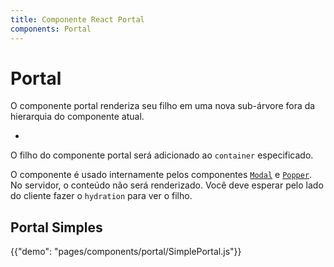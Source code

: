 ```yaml
---
title: Componente React Portal
components: Portal
---
```


# Portal

<p class="description">O componente portal renderiza seu filho em uma nova sub-árvore fora da hierarquia do componente atual.</p>

- 

O filho do componente portal será adicionado ao `container` especificado.

O componente é usado internamente pelos componentes [`Modal`](/components/modal/) e [`Popper`](/components/popper/). No servidor, o conteúdo não será renderizado. Você deve esperar pelo lado do cliente fazer o `hydration` para ver o filho.

## Portal Simples

{{"demo": "pages/components/portal/SimplePortal.js"}}